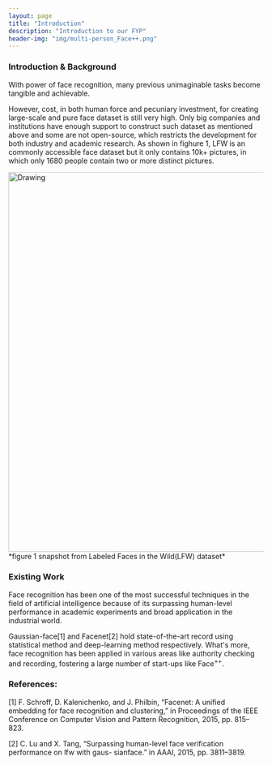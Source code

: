 ```yaml
---
layout: page
title: "Introduction"
description: "Introduction to our FYP"
header-img: "img/multi-person_Face++.png"
---
```


### Introduction & Background

With power of face recognition, many previous unimaginable tasks become tangible and achievable.

However, cost, in both human force and pecuniary investment, for creating large-scale and pure face dataset is still very high. Only big companies and institutions have enough support to construct such dataset as mentioned above and some are not open-source, which restricts the development for both industry and academic research. As shown in fighure 1,
LFW is an commonly accessible face dataset but it only contains 10k+ pictures, in which only 1680 people contain two or more distinct pictures.

<img src="https://hkuface.github.io//img/LFW_snapchot.png" alt="Drawing" style="width: 750px;"/>
*figure 1 snapshot from Labeled Faces in the Wild(LFW) dataset*

### Existing Work 

Face recognition has been one of the most successful techniques in the field of artificial intelligence because of its surpassing human-level performance in academic experiments and broad application in the industrial world. 

Gaussian-face[1] and Facenet[2] hold state-of-the-art record using statistical method and deep-learning method respectively. What's more, face recognition has been applied in various areas like authority checking and recording, fostering a large number of start-ups like $\text{Face}^{++}$.


### References:
[1] F. Schroff, D. Kalenichenko, and J. Philbin, “Facenet: A unified embedding for face recognition and clustering,” in Proceedings of the IEEE Conference on Computer Vision and Pattern Recognition, 2015, pp. 815–823.

[2] C. Lu and X. Tang, “Surpassing human-level face verification performance on lfw with gaus- sianface.” in AAAI, 2015, pp. 3811–3819.

